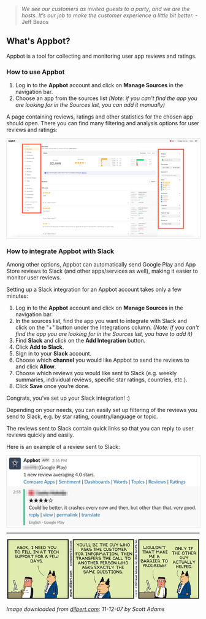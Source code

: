 > *We see our customers as invited guests to a party, and we are the hosts. It’s our job to make the customer experience a little bit better.* - Jeff Bezos

## What's Appbot?

Appbot is a tool for collecting and monitoring user app reviews and ratings.

### How to use Appbot

1. Log in to the **Appbot** account and click on **Manage Sources** in the navigation bar.
2. Choose an app from the sources list *(Note: if you can't find the app you are looking for in the Sources list, you can add it manually)*

A page containing reviews, ratings and other statistics for the chosen app should open. There you can find many filtering and analysis options for user reviews and ratings:

<span style="display:block; border: 1px solid #e0e0e0; width:100%;">![Appbot reviews](/img/appbot-reviews.png)</span>

### How to integrate Appbot with Slack

Among other options, Appbot can automatically send Google Play and App Store reviews to Slack (and other apps/services as well), making it easier to monitor user reviews. 

Setting up a Slack integration for an Appbot account takes only a few minutes: 

1. Log in to the **Appbot** account and click on **Manage Sources** in the navigation bar.
2. In the sources list, find the app you want to integrate with Slack and click on the "+" button under the Integrations column. *(Note: if you can't find the app you are looking for in the Sources list, you have to add it)*
3. Find **Slack** and click on the **Add Integration** button.
4. Click **Add to Slack**.
5. Sign in to your **Slack** account.
6. Choose which **channel** you would like Appbot to send the reviews to and click **Allow**.
7. Choose which reviews you would like sent to Slack (e.g. weekly summaries, individual reviews, specific star ratings, countries, etc.). 
8. Click **Save** once you’re done.

Congrats, you’ve set up your Slack integration! :)

Depending on your needs, you can easily set up filtering of the reviews you send to Slack, e.g. by star rating, country/language or topic.

The reviews sent to Slack contain quick links so that you can reply to user reviews quickly and easily.

Here is an example of a review sent to Slack:
 
<span style="display:block; border: 1px solid #e0e0e0; width:100%;">![Appbot review message in Slack](/img/appbot-slack-review.png)</span>

---

![Appbot review message in Slack](/img/dilbert-appbot.gif)

*Image downloaded from [dilbert.com](https://dilbert.com/strip/2007-11-12): 11-12-07 by Scott Adams*
